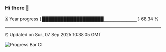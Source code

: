 ### Hi there 👋

⏳ Year progress { ████████████████████▁▁▁▁▁▁▁▁▁▁ } 68.34 %

---

⏰ Updated on Sun, 07 Sep 2025 10:38:05 GMT

![Progress Bar CI](https://github.com/IshwaranRudhara/GIT-ACTION/workflows/Progress%20Bar%20CI/badge.svg)

